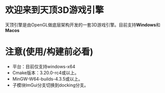 # 欢迎来到天顶3D游戏引擎

天顶引擎是由OpenGL做底层架构开发的一套3D游戏引擎。目前支持**Windows**和**Macos**

# 注意(使用/构建前必看)
- 平台：目前仅支持windows-x64
- Cmake版本：3.20.0-rc4或以上。
- MinGW-W64-builds-4.3.5或以上。
- 子模块ImGui分支切换到docking分支。
